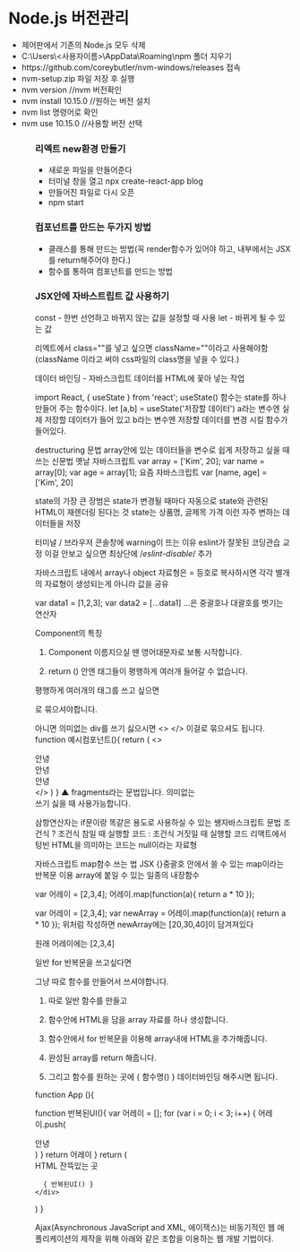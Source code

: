   
# Node.js 버전관리
<ul>
<li>제어판에서 기존의 Node.js 모두 삭제</li>
<li>C:\Users\<사용자이름>\AppData\Roaming\npm 폴더 지우기</li>
<li>https://github.com/coreybutler/nvm-windows/releases 접속</li>
<li>nvm-setup.zip 파일 저장 후 실행</li>
<li>nvm version //nvm 버전확인</li>
<li>nvm install 10.15.0 //원하는 버전 설치</li></li>
<li>nvm list 명령어로 확인</li>
<li>nvm use 10.15.0 //사용할 버전 선택</li>
<ul>

 <h3> 리엑트 new환경 만들기 </h3>
<ul>   
<li>새로운 파일을 만들어준다</li>
<li>터미널 창을 열고 npx create-react-app blog</li>
<li>만들어진 파일로 다시 오픈</li>
<li>npm start</li>
</ul>

<h3>컴포넌트를 만드는 두가지 방법</h3>
<ul>
<li>클래스를 통해 만드는 방법(꼭 render함수가 있어야 하고, 내부에서는 JSX를 return해주어야 한다.)</li>
<li>함수를 통하여 컴포넌트를 만드는 방법</li>
</ul>
  
<h3>JSX안에 자바스트립트 값 사용하기</h3>
const - 한번 선언하고 바뀌지 않는 값을 설정할 때 사용
let -  바뀌게 될 수 있는 값

리엑트에서 class=""를 넣고 싶으면 className=""이라고 사용해야함
(className 이라고 써야 css파일의 class명을 넣을 수 있다.)

데이터 바인딩 - 자바스크립트 데이터를 HTML에 꽃아 넣는 작업

import React, { useState } from 'react';
useState() 함수는 state를 하나 만들어 주는 함수이다.
let [a,b] = useState('저장할 데이터') 
a라는 변수엔 실제 저장할 데이터가 들어 있고 
b라는 변수엔 저장할 데이터를 변경 시킬 함수가 들어있다.

destructuring 문법
array안에 있는 데이터들을 변수로 쉽게 저장하고 싶을 때 쓰는 신문법
옛날 자바스크립트
var array = ['Kim', 20];
var name = array[0];
var age = array[1];
요즘 자바스크립트
var [name, age] = ['Kim', 20]


state의 가장 큰 장범은 state가 변경될 때마다 자동으로 state와 관련된 HTML이 재렌더링 된다는 것
state는 상품명, 글제목 가격 이런 자주 변하는 데이터들을 저장

터미널 / 브라우저 콘솔창에 warning이 뜨는 이유
eslint가 잘못된 코딩관습 교정
이걸 안보고 싶으면 최상단에 /*eslint-disable*/ 추가

자바스크립트 내에서 array나 object 자료형은 = 등호로 복사하시면 각각 별개의 자료형이 생성되는게 아니라 값을 공유

var data1 = [1,2,3];
var data2 = [...data1] ...은 중괄호나 대괄호를 벗기는 연산자


Component의 특징

1. Component 이름지으실 땐 영어대문자로 보통 시작합니다.

2. return () 안엔 태그들이 평행하게 여러개 들어갈 수 없습니다.

평행하게 여러개의 태그를 쓰고 싶으면 <div>로 묶으셔야합니다.

아니면 의미없는 div를 쓰기 싫으시면 <> </> 이걸로 묶으셔도 됩니다.
function 예시컴포넌트(){
  return (
    <>
      <div>안녕</div>
      <div>안녕</div>
      <div>안녕</div>
    </>
  )
}
▲ fragments라는 문법입니다. 의미없는 <div>쓰기 싫을 때 사용가능합니다.

삼항연산자는 if문이랑 똑같은 용도로 사용하실 수 있는 쌩자바스크립트 문법
조건식 ? 조건식 참일 때 실행할 코드 : 조건식 거짓일 때 실행할 코드
리액트에서 텅빈 HTML을 의미하는 코드는 null이라는 자료형

자바스크립트 map함수 쓰는 법
JSX {}중괄호 안에서 쓸 수 있는 map이라는 반복문 이용
array에 붙일 수 있는 일종의 내장함수

var 어레이 = [2,3,4];
어레이.map(function(a){
  return a * 10
});

var 어레이 = [2,3,4];
var newArray = 어레이.map(function(a){
  return a * 10
});
위처럼 작성하면 newArray에는 [20,30,40]이 담겨져있다

원래 어레이에는 [2,3,4]

일반 for 반복문을 쓰고싶다면

 

그냥 따로 함수를 만들어서 쓰셔야합니다.

1. 따로 일반 함수를 만들고 

2. 함수안에 HTML을 담을 array 자료를 하나 생성합니다. 

3. 함수안에서 for 반복문을 이용해 array내에 HTML을 추가해줍니다.

4. 완성된 array를 return 해줍니다. 

5. 그리고 함수를 원하는 곳에 { 함수명() } 데이터바인딩 해주시면 됩니다. 

function App (){

  function 반복된UI(){
    var 어레이 = [];
    for (var i = 0; i < 3; i++) {
      어레이.push(<div>안녕</div>)
    }
    return 어레이
  }
  return (
    <div>
      HTML 잔뜩있는 곳
      
      { 반복된UI() }
    </div>
  )
}


Ajax(Asynchronous JavaScript and XML, 에이잭스)는 비동기적인 웹 애플리케이션의 제작을 위해 아래와 같은 조합을 이용하는 웹 개발 기법이다.
